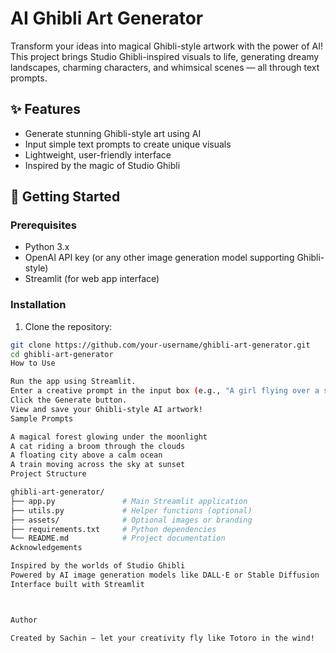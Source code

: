 # AI Ghibli Art Generator

Transform your ideas into magical Ghibli-style artwork with the power of AI! This project brings Studio Ghibli-inspired visuals to life, generating dreamy landscapes, charming characters, and whimsical scenes — all through text prompts.

## ✨ Features

- Generate stunning Ghibli-style art using AI
- Input simple text prompts to create unique visuals
- Lightweight, user-friendly interface
- Inspired by the magic of Studio Ghibli

## 🚀 Getting Started

### Prerequisites

- Python 3.x
- OpenAI API key (or any other image generation model supporting Ghibli-style)
- Streamlit (for web app interface)

### Installation

1. Clone the repository:
```bash
git clone https://github.com/your-username/ghibli-art-generator.git
cd ghibli-art-generator
How to Use

Run the app using Streamlit.
Enter a creative prompt in the input box (e.g., "A girl flying over a sunflower field").
Click the Generate button.
View and save your Ghibli-style AI artwork!
Sample Prompts

A magical forest glowing under the moonlight
A cat riding a broom through the clouds
A floating city above a calm ocean
A train moving across the sky at sunset
Project Structure

ghibli-art-generator/
├── app.py               # Main Streamlit application
├── utils.py             # Helper functions (optional)
├── assets/              # Optional images or branding
├── requirements.txt     # Python dependencies
└── README.md            # Project documentation
Acknowledgements

Inspired by the worlds of Studio Ghibli
Powered by AI image generation models like DALL·E or Stable Diffusion
Interface built with Streamlit



Author

Created by Sachin — let your creativity fly like Totoro in the wind!



